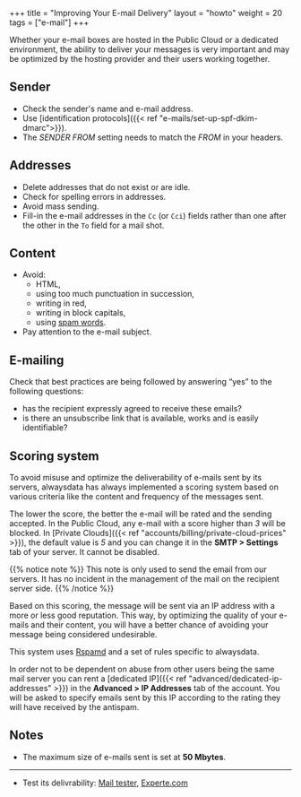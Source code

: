 +++
title = "Improving Your E-mail Delivery"
layout = "howto"
weight = 20
tags = ["e-mail"]
+++

Whether your e-mail boxes are hosted in the Public Cloud or a dedicated environment, the ability to deliver your messages is very important and may be optimized by the hosting provider and their users working together.

## Sender

- Check the sender's name and e-mail address.
- Use [identification protocols]({{< ref "e-mails/set-up-spf-dkim-dmarc">}}).
- The *SENDER FROM* setting needs to match the *FROM* in your headers.

## Addresses

- Delete addresses that do not exist or are idle.
- Check for spelling errors in addresses.
- Avoid mass sending.
- Fill-in the e-mail addresses in the `Cc` (or `Cci`) fields rather than one after the other in the `To` field for a mail shot.

## Content

- Avoid:
    - HTML,
    - using too much punctuation in succession,
    - writing in red,
    - writing in block capitals,
    - using [spam words](https://blog.hubspot.com/blog/tabid/6307/bid/30684/The-Ultimate-List-of-Email-SPAM-Trigger-Words.aspx).
- Pay attention to the e-mail subject.

## E-mailing


Check that best practices are being followed by answering “yes” to the following questions:
- has the recipient expressly agreed to receive these emails?
- is there an unsubscribe link that is available, works and is easily identifiable?

## Scoring system

To avoid misuse and optimize the deliverability of e-mails sent by its servers, alwaysdata has always implemented a scoring system based on various criteria like the content and frequency of the messages sent.

The lower the score, the better the e-mail will be rated and the sending accepted. In the Public Cloud, any e-mail with a score higher than _3_ will be blocked. In [Private Clouds]({{< ref "accounts/billing/private-cloud-prices" >}}), the default value is _5_ and you can change it in the **SMTP > Settings** tab of your server. It cannot be disabled.

{{% notice note %}}
This note is only used to send the email from our servers. It has no incident in the management of the mail on the recipient server side.
{{% /notice %}}

Based on this scoring, the message will be sent via an IP address with a more or less good reputation. This way, by optimizing the quality of your e-mails and their content, you will have a better chance of avoiding your message being considered undesirable.

This system uses [Rspamd](https://rspamd.com/) and a set of rules specific to alwaysdata.

In order not to be dependent on abuse from other users being the same mail server you can rent a [dedicated IP]({{< ref "advanced/dedicated-ip-addresses" >}}) in the **Advanced > IP Addresses** tab of the account. You will be asked to specify emails sent by this IP according to the rating they will have received by the antispam.

## Notes

- The maximum size of e-mails sent is set at **50 Mbytes**.

---
- Test its delivrability: [Mail tester](https://www.mail-tester.com/?lang=en), [Experte.com](https://www.experte.com/spam-checker)

